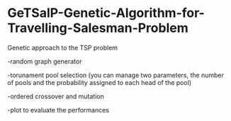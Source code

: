 # GeTSalP-Genetic-Algorithm-for-Travelling-Salesman-Problem
Genetic approach to the TSP problem

-random graph generator 

-torunament pool selection (you can manage two parameters, the number of pools and the probability assigned to each head of the pool) 

-ordered crossover and mutation 

-plot to evaluate the performances 
